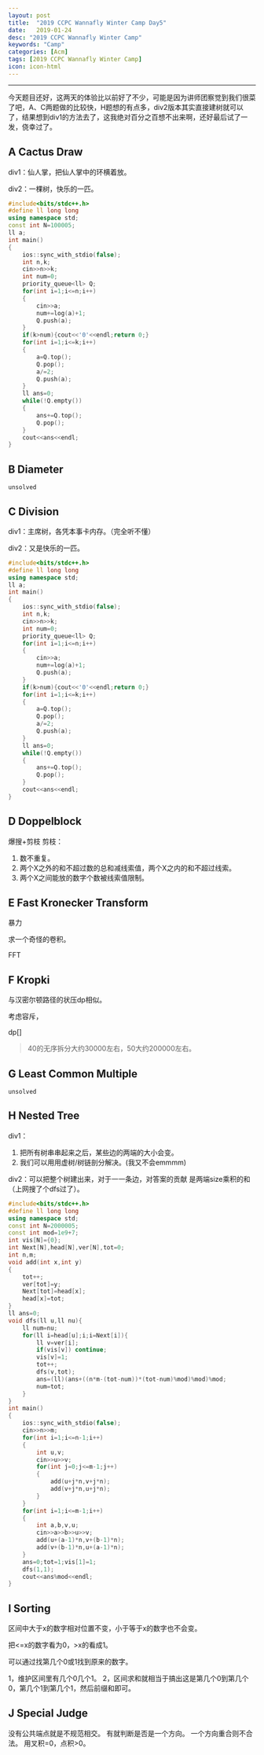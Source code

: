 ```yaml
---
layout: post
title:  "2019 CCPC Wannafly Winter Camp Day5"
date:   2019-01-24
desc: "2019 CCPC Wannafly Winter Camp"
keywords: "Camp"
categories: [Acm]
tags: [2019 CCPC Wannafly Winter Camp]
icon: icon-html
---
```


_____

今天题目还好，这两天的体验比以前好了不少，可能是因为讲师团察觉到我们很菜了吧，A、C两题做的比较快，H题想的有点多，div2版本其实直接建树就可以了，结果想到div1的方法去了，这我绝对百分之百想不出来啊，还好最后试了一发，侥幸过了。

## A Cactus Draw

div1：仙人掌，把仙人掌中的环横着放。

div2：一棵树，快乐的一匹。
```c++
#include<bits/stdc++.h>
#define ll long long
using namespace std;
const int N=100005;
ll a;
int main()
{
    ios::sync_with_stdio(false);
    int n,k;
    cin>>n>>k;
    int num=0;
    priority_queue<ll> Q;   
    for(int i=1;i<=n;i++)
    {
        cin>>a;
        num+=log(a)+1;
        Q.push(a);
    }
    if(k>num){cout<<'0'<<endl;return 0;}
    for(int i=1;i<=k;i++)
    {
        a=Q.top();
        Q.pop();
        a/=2;
        Q.push(a);
    }
    ll ans=0;
    while(!Q.empty())
    {
        ans+=Q.top();
        Q.pop();
    }
    cout<<ans<<endl;
}
```

## B Diameter

    unsolved

## C Division

div1：主席树，各凭本事卡内存。（完全听不懂）

div2：又是快乐的一匹。

```c++
#include<bits/stdc++.h>
#define ll long long
using namespace std;
ll a;
int main()
{
    ios::sync_with_stdio(false);
    int n,k;
    cin>>n>>k;
    int num=0;
    priority_queue<ll> Q;   
    for(int i=1;i<=n;i++)
    {
        cin>>a;
        num+=log(a)+1;
        Q.push(a);
    }
    if(k>num){cout<<'0'<<endl;return 0;}
    for(int i=1;i<=k;i++)
    {
        a=Q.top();
        Q.pop();
        a/=2;
        Q.push(a);
    }
    ll ans=0;
    while(!Q.empty())
    {
        ans+=Q.top();
        Q.pop();
    }
    cout<<ans<<endl;
}
```

## D Doppelblock

爆搜+剪枝
剪枝：
1. 数不重复。
2. 两个X之外的和不超过数的总和减线索值，两个X之内的和不超过线索。
3. 两个X之间能放的数字个数被线索值限制。

## E Fast Kronecker Transform

暴力

求一个奇怪的卷积。

FFT

## F Kropki

与汉密尔顿路径的状压dp相似。

考虑容斥，

dp[]

>40的无序拆分大约30000左右，50大约200000左右。

## G Least Common Multiple

    unsolved

## H Nested Tree

div1： 
1. 把所有树串串起来之后，某些边的两端的大小会变。
2. 我们可以⽤用虚树/树链剖分解决。(我又不会emmmm)

div2：可以把整个树建出来，对于⼀一条边，对答案的贡献 是两端size乘积的和（上网搜了个dfs过了）。
```c++
#include<bits/stdc++.h>
#define ll long long
using namespace std;
const int N=2000005;
const int mod=1e9+7;
int vis[N]={0};
int Next[N],head[N],ver[N],tot=0;
int n,m;
void add(int x,int y)
{
    tot++;
    ver[tot]=y;
    Next[tot]=head[x];
    head[x]=tot;
}
ll ans=0;
void dfs(ll u,ll nu){
    ll num=nu;
    for(ll i=head[u];i;i=Next[i]){
        ll v=ver[i];
        if(vis[v]) continue;
        vis[v]=1;
        tot++;
        dfs(v,tot);
        ans=(ll)(ans+((n*m-(tot-num))*(tot-num)%mod)%mod)%mod;
        num=tot;
    }
}
int main()
{
    ios::sync_with_stdio(false);
    cin>>n>>m;
    for(int i=1;i<=n-1;i++)
    {
        int u,v;
        cin>>u>>v;
        for(int j=0;j<=m-1;j++)
        {
            add(u+j*n,v+j*n);
            add(v+j*n,u+j*n);
        }
    }
    for(int i=1;i<=m-1;i++)
    {
        int a,b,v,u;
        cin>>a>>b>>u>>v;
        add(u+(a-1)*n,v+(b-1)*n);
        add(v+(b-1)*n,u+(a-1)*n);
    }
    ans=0;tot=1;vis[1]=1;
    dfs(1,1);
    cout<<ans%mod<<endl;
}
```


## I Sorting

区间中大于x的数字相对位置不变，小于等于x的数字也不会变。

把<=x的数字看为0，>x的看成1。

可以通过找第几个0或1找到原来的数字。

1，维护区间里有几个0几个1。
2，区间求和就相当于搞出这是第几个0到第几个0，第几个1到第几个1，然后前缀和即可。

## J Special Judge

没有公共端点就是不规范相交。
有就判断是否是一个方向。
一个方向重合则不合法。
用叉积=0，点积>0。
